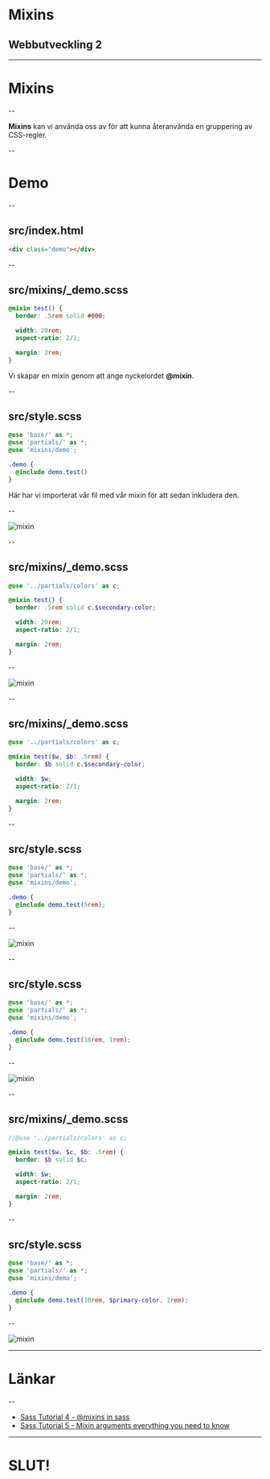 # Mixins

## Webbutveckling 2

---

# Mixins

--

**Mixins** kan vi använda oss av för att kunna återanvända en gruppering av CSS-regler.

--

# Demo

--

## src/index.html

```html
<div class="demo"></div>
```

--

## src/mixins/_demo.scss

```scss []
@mixin test() {
  border: .5rem solid #000;

  width: 20rem;
  aspect-ratio: 2/1;

  margin: 2rem;
}
```

Vi skapar en mixin genom att ange nyckelordet **@mixin**.

--

## src/style.scss

```scss [3, 6]
@use 'base/' as *;
@use 'partials/' as *;
@use 'mixins/demo';

.demo {
  @include demo.test()
}
```

Här har vi importerat vår fil med vår mixin för att sedan inkludera den.

--

![mixin](images/mixin-01.png)

--

## src/mixins/_demo.scss

```scss [1, 4]
@use '../partials/colors' as c;

@mixin test() {
  border: .5rem solid c.$secondary-color;

  width: 20rem;
  aspect-ratio: 2/1;

  margin: 2rem;
}
```

--

![mixin](images/mixin-02.png)

--

## src/mixins/_demo.scss

```scss [3-4, 6]
@use '../partials/colors' as c;

@mixin test($w, $b: .5rem) {
  border: $b solid c.$secondary-color;

  width: $w;
  aspect-ratio: 2/1;

  margin: 2rem;
}
```

--

## src/style.scss

```scss [3, 6]
@use 'base/' as *;
@use 'partials/' as *;
@use 'mixins/demo';

.demo {
  @include demo.test(5rem);
}
```

--

![mixin](images/mixin-03.png)

--

## src/style.scss

```scss [3, 6]
@use 'base/' as *;
@use 'partials/' as *;
@use 'mixins/demo';

.demo {
  @include demo.test(10rem, 1rem);
}
```

--

![mixin](images/mixin-04.png)

--

## src/mixins/_demo.scss

```scss [1, 3-4]
//@use '../partials/colors' as c;

@mixin test($w, $c, $b: .5rem) {
  border: $b solid $c;

  width: $w;
  aspect-ratio: 2/1;

  margin: 2rem;
}
```

--

## src/style.scss

```scss [3, 6]
@use 'base/' as *;
@use 'partials/' as *;
@use 'mixins/demo';

.demo {
  @include demo.test(10rem, $primary-color, 1rem);
}
```

--

![mixin](images/mixin-05.png)

---

# Länkar

--

* [Sass Tutorial 4 - @mixins in sass](https://www.youtube.com/watch?v=zlxcjVn6xEg)
* [Sass Tutorial 5 - Mixin arguments everything you need to know](https://www.youtube.com/watch?v=CMan2craSag)

---

# SLUT!
